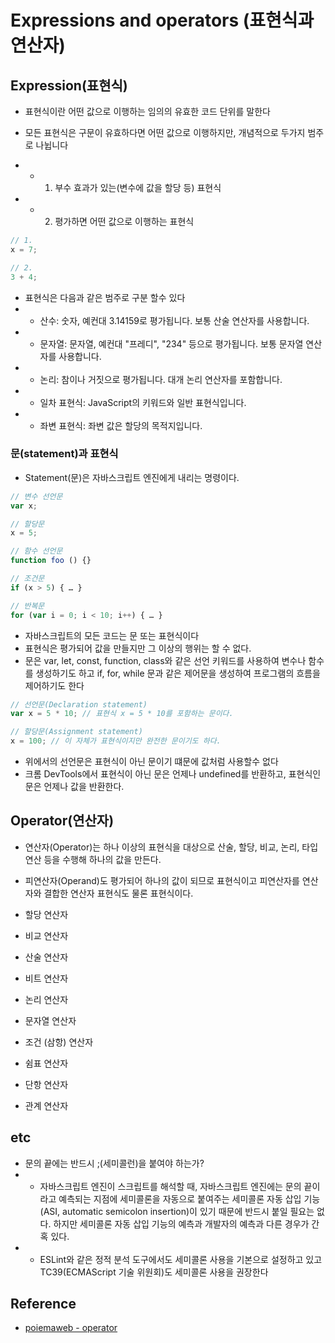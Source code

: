 # Expressions and operators (표현식과 연산자)

## Expression(표현식)

- 표현식이란 어떤 값으로 이행하는 임의의 유효한 코드 단위를 말한다

- 모든 표현식은 구문이 유효하다면 어떤 값으로 이행하지만, 개념적으로 두가지 범주로 나뉩니다
- - 1.  부수 효과가 있는(변수에 값을 할당 등) 표현식
- - 2.  평가하면 어떤 값으로 이행하는 표현식

```js
// 1.
x = 7;

// 2.
3 + 4;
```

- 표현식은 다음과 같은 범주로 구분 할수 있다
- - 산수: 숫자, 예컨대 3.14159로 평가됩니다. 보통 산술 연산자를 사용합니다.
- - 문자열: 문자열, 예컨대 "프레디", "234" 등으로 평가됩니다. 보통 문자열 연산자를 사용합니다.
- - 논리: 참이나 거짓으로 평가됩니다. 대개 논리 연산자를 포함합니다.
- - 일차 표현식: JavaScript의 키워드와 일반 표현식입니다.
- - 좌변 표현식: 좌변 값은 할당의 목적지입니다.

### 문(statement)과 표현식

- Statement(문)은 자바스크립트 엔진에게 내리는 명령이다.

```js
// 변수 선언문
var x;

// 할당문
x = 5;

// 함수 선언문
function foo () {}

// 조건문
if (x > 5) { … }

// 반복문
for (var i = 0; i < 10; i++) { … }
```

- 자바스크립트의 모든 코드는 문 또는 표현식이다
- 표현식은 평가되어 값을 만들지만 그 이상의 행위는 할 수 없다.
- 문은 var, let, const, function, class와 같은 선언 키워드를 사용하여 변수나 함수를 생성하기도 하고 if, for, while 문과 같은 제어문을 생성하여 프로그램의 흐름을 제어하기도 한다

```js
// 선언문(Declaration statement)
var x = 5 * 10; // 표현식 x = 5 * 10를 포함하는 문이다.

// 할당문(Assignment statement)
x = 100; // 이 자체가 표현식이지만 완전한 문이기도 하다.
```

- 위에서의 선언문은 표현식이 아닌 문이기 떄문에 값처럼 사용할수 없다
- 크롬 DevTools에서 표현식이 아닌 문은 언제나 undefined를 반환하고, 표현식인 문은 언제나 값을 반환한다.

## Operator(연산자)

- 연산자(Operator)는 하나 이상의 표현식을 대상으로 산술, 할당, 비교, 논리, 타입 연산 등을 수행해 하나의 값을 만든다.
- 피연산자(Operand)도 평가되어 하나의 값이 되므로 표현식이고 피연산자를 연산자와 결합한 연산자 표현식도 물론 표현식이다.

- 할당 연산자
- 비교 연산자
- 산술 연산자
- 비트 연산자
- 논리 연산자
- 문자열 연산자
- 조건 (삼항) 연산자
- 쉼표 연산자
- 단항 연산자
- 관계 연산자

## etc

- 문의 끝에는 반드시 ;(세미콜런)을 붙여야 하는가?
- - 자바스크립트 엔진이 스크립트를 해석할 때, 자바스크립트 엔진에는 문의 끝이라고 예측되는 지점에 세미콜론을 자동으로 붙여주는 세미콜론 자동 삽입 기능(ASI, automatic semicolon insertion)이 있기 때문에 반드시 붙일 필요는 없다. 하지만 세미콜론 자동 삽입 기능의 예측과 개발자의 예측과 다른 경우가 간혹 있다.
- - ESLint와 같은 정적 분석 도구에서도 세미콜론 사용을 기본으로 설정하고 있고 TC39(ECMAScript 기술 위원회)도 세미콜론 사용을 권장한다

## Reference

- [poiemaweb - operator](https://poiemaweb.com/js-operator)
